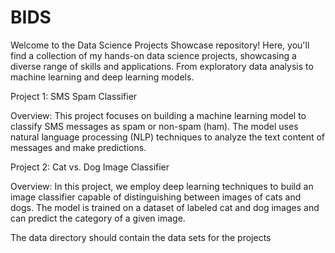 # BIDS
Welcome to the Data Science Projects Showcase repository! Here, you'll find a collection of my hands-on data science projects, showcasing a diverse range of skills and applications. From exploratory data analysis to machine learning and deep learning models.

Project 1: SMS Spam Classifier

Overview:
This project focuses on building a machine learning model to classify SMS messages as spam or non-spam (ham). The model uses natural language processing (NLP) techniques to analyze the text content of messages and make predictions.



Project 2: Cat vs. Dog Image Classifier

Overview:
In this project, we employ deep learning techniques to build an image classifier capable of distinguishing between images of cats and dogs. The model is trained on a dataset of labeled cat and dog images and can predict the category of a given image.



The data directory should contain the data sets for the projects
